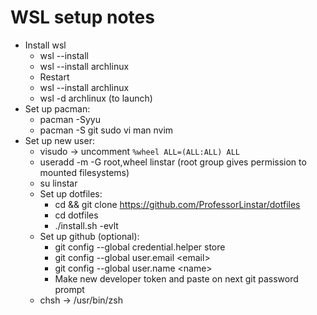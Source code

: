 # WSL setup notes
* Install wsl
    * wsl --install
    * wsl --install archlinux
    * Restart
    * wsl --install archlinux
    * wsl -d archlinux (to launch)
* Set up pacman:
    * pacman -Syyu
    * pacman -S git sudo vi man nvim
* Set up new user:
    * visudo -> uncomment `%wheel ALL=(ALL:ALL) ALL`
    * useradd -m -G root,wheel linstar (root group gives permission to mounted filesystems)
    * su linstar
    * Set up dotfiles:
        * cd && git clone https://github.com/ProfessorLinstar/dotfiles
        * cd dotfiles
        * ./install.sh -evlt
    * Set up github (optional):
        * git config --global credential.helper store
        * git config --global user.email \<email\>
        * git config --global user.name \<name\>
        * Make new developer token and paste on next git password prompt
    * chsh -> /usr/bin/zsh
